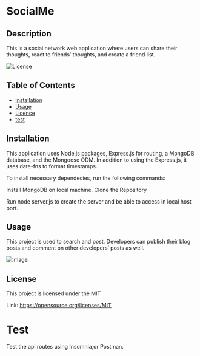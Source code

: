# SocialMe

## Description
This is a social network web application where users can share their thoughts, react to friends’ thoughts, and create a friend list.

![License](https://img.shields.io/badge/license-MIT-Blue.svg)

## Table of Contents

  * [Installation](#installation)
  * [Usage](#usage)
  * [Licence](#license)
  * [test](#test)

## Installation
This application uses Node.js packages, Express.js for routing, a MongoDB database, and the Mongoose ODM. In addition to using the Express.js, it uses date-fns to format timestamps.

To install necessary dependecies, run the following commands:

Install MongoDB on local machine. 
Clone the Repository

Run node server.js to create the server and be able to access in local host port.

## Usage
This project is used to search and post. Developers can publish their blog posts and comment on other developers’ posts as well.

![image](https://user-images.githubusercontent.com/88918693/144714170-50249c62-e267-4a2f-b623-35570c7bb099.png)

## License
This project is licensed under the MIT

Link: https://opensource.org/licenses/MIT

# Test
Test the api routes using Insomnia,or Postman.

